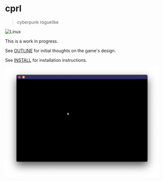 # cprl
> cyberpunk roguelike

![Linux](https://github.com/lewis-weinberger/cprl/workflows/linux-build/badge.svg)

This is a work in progress. 

See [OUTLINE](./OUTLINE.md) for initial thoughts on the game's design.

See [INSTALL](./INSTALL.md) for installation instructions.

![Screenshot](./screenshot.png)
